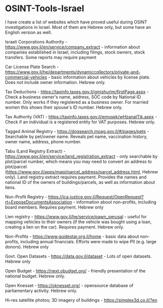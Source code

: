 # OSINT-Tools-Israel

I have create a list of websites which have proved useful during OSINT investigations in Israel. Most of them are Hebrew only, but some have an English version as well.

Israeli Corporations Authority - https://www.gov.il/en/service/company_extract - information about companies established in Israel, including filings, stock owners, stock transfers. Some reports may require payment

Car License Plate Search - https://www.gov.il/he/departments/dynamiccollectors/private-and-commercial-vehicles - basic information about vehicles by license plate. Does not include owner information. Hebrew only.

Tax Deductions - https://taxinfo.taxes.gov.il/gmishurim/firstPage.aspx - Check a business owner's name, address, SOC code by National ID number. Only works if they registered as a business owner. For married women this shows their spouse's ID number. Hebrew only.

Tax Authority (VAT) - https://taxinfo.taxes.gov.il/emosek/wHzanatTik.aspx - Check if an individual is a registered entity for VAT purposes. Hebrew only.

Tagged Animal Registry - https://dogsearch.moag.gov.il/#/pages/pets - Searchable by pet/owner name. Reveals pet name, vaccination history, owner name, address, phone number.

Tabu (Land Registry Extract) - https://www.gov.il/en/service/land_registration_extract - only searchable by plot/parcel number, which means you may need to convert an address to plot/parcel (https://www.gov.il/apps/mapi/parcel_address/parcel_address.html, Hebrew only). Land registry extract requires payment. Provides the names and national ID of the owners of buildings/parcels, as well as information about liens.

Non-Profit Registry - https://ica.justice.gov.il/Request/OpenRequest?rt=ExposeDocumentsAssociation - information about non-profits, including board members. Requires payment. Hebrew only

Lien registry - https://www.gov.il/he/service/pawn_perusal - useful for mapping vehicles to their owners (if the vehicle was bought using a loan, creating a lien on the car). Requires payment. Hebrew only.

Non-Profits - https://www.guidestar.org.il/home - basic data about non-profits, including annual financials. Efforts were made to wipe PII (e.g. large donors). Hebrew only

Govt. Open Datasets - https://data.gov.il/dataset - Lots of open datasets. Hebrew only

Open Budget - https://next.obudget.org/ - friendly presentation of the national budget. Hebrew only.

Open Knesset - https://oknesset.org/ - opensource database of parliamentary activity. Hebrew only.

Hi-res satellite photos; 3D imagery of buildings - https://simplex3d.co.il/?en






